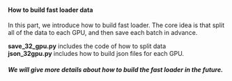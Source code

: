 #### How to build fast loader data
In this part, we introduce how to build fast loader. The core idea is that split all of the data to each GPU, and then save each batch in advance. <br/>

**save_32_gpu.py** includes the code of how to split data <br/>
**json_32gpu.py** includes how to build json files for each GPU.
##### We will give more details about how to build the fast loader in the future.
